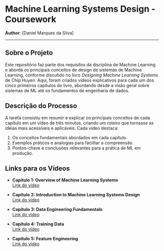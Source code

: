 # Machine Learning Systems Design - Coursework

**Author**: [Daniel Marques da Silva]

---

## Sobre o Projeto
Este repositório faz parte dos requisitos da disciplina de Machine Learning e aborda os principais conceitos de design de sistemas de Machine Learning, conforme discutido no livro *Designing Machine Learning Systems* de Chip Huyen. Aqui, foram criados vídeos explicativos para cada um dos cinco primeiros capítulos do livro, abordando desde a visão geral sobre sistemas de ML até os fundamentos de engenharia de dados.

## Descrição do Processo
A tarefa consistiu em resumir e explicar os principais conceitos de cada capítulo em um vídeo de três minutos, criando um roteiro que tornasse as ideias mais acessíveis e aplicáveis. Cada vídeo destaca:
1. Os conceitos fundamentais abordados em cada capítulo.
2. Exemplos práticos e analogias para facilitar a compreensão.
3. Pontos-chave e conclusões relevantes para a prática de ML em produção.

## Links para os Vídeos
- **Capítulo 1: Overview of Machine Learning Systems**  
  [Link do vídeo](https://www.loom.com/share/c34a79d158b24c5092902ecc137b4107?sid=82b92770-d55d-475c-a90f-e64a620d5e84)

- **Capítulo 2: Introduction to Machine Learning Systems Design**  
  [Link do vídeo](https://www.loom.com/share/ca6f5b0b6a71454ea34203adcd7710ed?live_rewind=1)

- **Capítulo 3: Data Engineering Fundamentals**  
  [Link do vídeo](#)

- **Capítulo 4: Training Data**  
  [Link do vídeo](#)

- **Capítulo 5: Feature Engineering**  
  [Link do vídeo](#)
